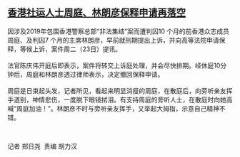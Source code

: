 <!--1614057468000-->
[香港社运人士周庭、林朗彦保释申请再落空](https://www.rfa.org/mandarin/yataibaodao/ac-02232021001739.html)
------

<p>因涉及2019年包围香港警察总部“非法集结”案而遭判囚10 个月的前香港众志成员周庭、及判囚7 个月的主席林朗彦，早前就刑期提出上诉，并向高等法院申请保释，等候上诉，案件周二（23日）提讯。<br/><br/>法官陈庆伟开庭后即表示，案件将转交上诉庭处理，并会尽快排期。经休庭10分钟后，周庭和林朗彦透过律师表示，决定撤回保释申请。<br/><br/>周庭是日束起头发，记者所见，看起来明显消瘦的周庭，在散庭后，向旁听亲友挥手道别，神情悲伤，一度脱下眼镜拭泪。有支持周庭的旁听人士，在散庭时向她高喊“周庭加油！”。林朗彦不时与旁听亲友挥手，又举起大拇指，示意自己精神不错。</p><p> </p><p>记者 郑日尧  责编 胡力汉</p>
